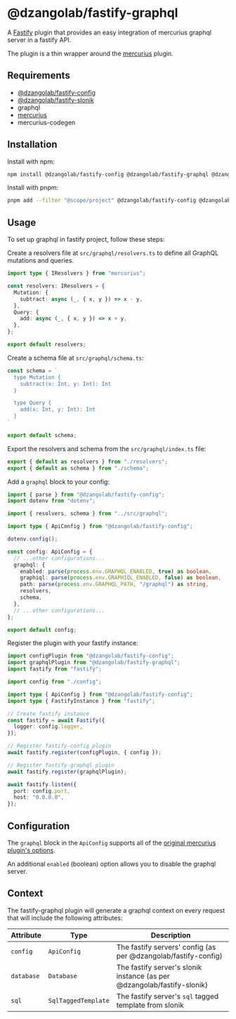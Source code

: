# @dzangolab/fastify-graphql

A [Fastify](https://github.com/fastify/fastify) plugin that provides an easy integration of mercurius graphql server in a fastify API.

The plugin is a thin wrapper around the [mercurius](https://mercurius.dev/#/) plugin.

## Requirements

* [@dzangolab/fastify-config](../config/)
* [@dzangolab/fastify-slonik](../slonik/)
* graphql
* [mercurius](https://mercurius.dev/#/)
* mercurius-codegen

## Installation

Install with npm:

```bash
npm install @dzangolab/fastify-config @dzangolab/fastify-graphql @dzangolab/fastify-slonik graphql mercurius mercurius-codegen
```

Install with pnpm:

```bash
pnpm add --filter "@scope/project" @dzangolab/fastify-config @dzangolab/fastify-graphql @dzangolab/fastify-slonik graphql mercurius mercurius-codegen
```

## Usage
To set up graphql in fastify project, follow these steps:

Create a resolvers file at `src/graphql/resolvers.ts` to define all GraphQL mutations and queries.

```typescript
import type { IResolvers } from "mercurius";

const resolvers: IResolvers = {
  Mutation: {
    subtract: async (_, { x, y }) => x - y,
  },
  Query: {
    add: async (_, { x, y }) => x + y,
  },
};

export default resolvers;
```

Create a schema file at `src/graphql/schema.ts`:

```typescript
const schema = `
  type Mutation {
    subtract(x: Int, y: Int): Int
  }

  type Query {
    add(x: Int, y: Int): Int
  }
`

export default schema;
```

Export the resolvers and schema from the `src/graphql/index.ts` file:

```typescript
export { default as resolvers } from "./resolvers";
export { default as schema } from "./schema";
```

Add a `graphql` block to your config:

```typescript
import { parse } from "@dzangolab/fastify-config";
import dotenv from "dotenv";

import { resolvers, schema } from "../src/graphql";

import type { ApiConfig } from "@dzangolab/fastify-config";

dotenv.config();

const config: ApiConfig = {
  // ...other configurations...
  graphql: {
    enabled: parse(process.env.GRAPHQL_ENABLED, true) as boolean,
    graphiql: parse(process.env.GRAPHIQL_ENABLED, false) as boolean,
    path: parse(process.env.GRAPHQL_PATH, "/graphql") as string,
    resolvers,
    schema,
  },
  // ...other configurations...
};

export default config;
```

Register the plugin with your fastify instance:

```typescript
import configPlugin from "@dzangolab/fastify-config";
import graphqlPlugin from "@dzangolab/fastify-graphql";
import fastify from "fastify";

import config from "./config";

import type { ApiConfig } from "@dzangolab/fastify-config";
import type { FastifyInstance } from "fastify";

// Create fastify instance
const fastify = await Fastify({
  logger: config.logger,
});

// Register fastify-config plugin
await fastify.register(configPlugin, { config });

// Register fastify-graphql plugin
await fastify.register(graphqlPlugin);

await fastify.listen({
  port: config.port,
  host: "0.0.0.0",
});
```

## Configuration

The `graphql` block in the `ApiConfig` supports all of the [original mercurius plugin's options](https://mercurius.dev/#/docs/api/options?id=plugin-options).

An additional `enabled` (boolean) option allows you to disable the graphql server.

## Context

The fastify-graphql plugin will generate a graphql context on every request that will include the following attributes:

| Attribute  | Type | Description |
|------------|------|-------------|
| `config`   | `ApiConfig` | The fastify servers' config (as per @dzangolab/fastify-config) |
| `database` | `Database`  | The fastify server's slonik instance (as per @dzangolab/fastify-slonik) |
| `sql`      | `SqlTaggedTemplate` | The fastify server's `sql` tagged template from slonik |
